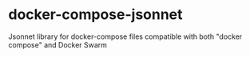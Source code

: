 # docker-compose-jsonnet
Jsonnet library for docker-compose files compatible with both "docker compose" and Docker Swarm
